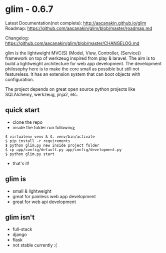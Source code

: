 glim - 0.6.7
=============
Latest Documentation(not complete): http://aacanakin.github.io/glim
Roadmap: https://github.com/aacanakin/glim/blob/master/roadmap.md

Changelog: https://github.com/aacanakin/glim/blob/master/CHANGELOG.md

glim is the lightweight MVC(S) (Model, View, Controller, (Service)) framework on top of werkzeug inspired from play & laravel. The aim is to build a lightweight architecture for web app development. The development philosophy here is to make the core small as possible but still not featureless. It has an extension system that can boot objects with configuration.

The project depends on great open source python projects like SQLAlchemy, werkzeug, jinja2, etc.

quick start
-----------
- clone the repo
- inside the folder run following;
```
$ virtualenv venv & $. venv/bin/activate
$ pip install -r requirements
$ python glim.py new inside project folder
$ cp app/config/default.py app/config/development.py
$ python glim.py start
```
- that's it!

glim is
-------
- small & lightweight
- great for painless web app development
- great for web api development

glim isn't
----------
- full-stack
- django
- flask
- not stable currently :(